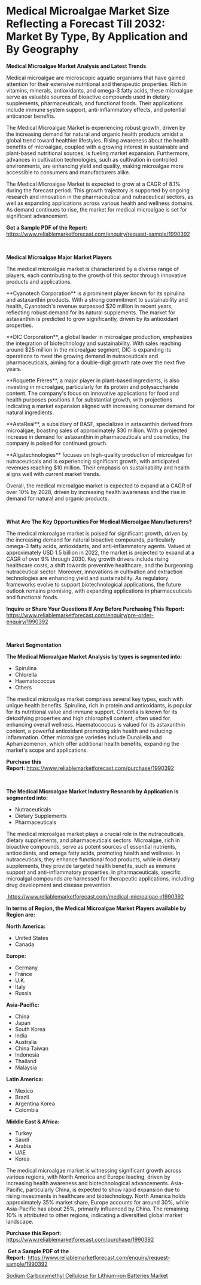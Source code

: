 <p><h1>Medical Microalgae Market Size Reflecting a Forecast Till 2032: Market By Type, By Application and By Geography</h1></p><p><strong>Medical Microalgae Market Analysis and Latest Trends</strong></p>
<p><p>Medical microalgae are microscopic aquatic organisms that have gained attention for their extensive nutritional and therapeutic properties. Rich in vitamins, minerals, antioxidants, and omega-3 fatty acids, these microalgae serve as valuable sources of bioactive compounds used in dietary supplements, pharmaceuticals, and functional foods. Their applications include immune system support, anti-inflammatory effects, and potential anticancer benefits.</p><p>The Medical Microalgae Market is experiencing robust growth, driven by the increasing demand for natural and organic health products amidst a global trend toward healthier lifestyles. Rising awareness about the health benefits of microalgae, coupled with a growing interest in sustainable and plant-based nutritional sources, is fueling market expansion. Furthermore, advances in cultivation technologies, such as cultivation in controlled environments, are enhancing yield and quality, making microalgae more accessible to consumers and manufacturers alike.</p><p>The Medical Microalgae Market is expected to grow at a CAGR of 8.1% during the forecast period. This growth trajectory is supported by ongoing research and innovation in the pharmaceutical and nutraceutical sectors, as well as expanding applications across various health and wellness domains. As demand continues to rise, the market for medical microalgae is set for significant advancement.</p></p>
<p><strong>Get a Sample PDF of the Report:&nbsp;</strong> <a href="https://www.reliablemarketforecast.com/enquiry/request-sample/1990392?utm_campaign=1080&utm_medium=2&utm_source=Github&utm_content=ia&utm_term=05022025&utm_id=medical-microalgae">https://www.reliablemarketforecast.com/enquiry/request-sample/1990392</a></p>
<p>&nbsp;</p>
<p><strong>Medical Microalgae Major Market Players</strong></p>
<p><p>The medical microalgae market is characterized by a diverse range of players, each contributing to the growth of this sector through innovative products and applications. </p><p>**Cyanotech Corporation** is a prominent player known for its spirulina and astaxanthin products. With a strong commitment to sustainability and health, Cyanotech's revenue surpassed $20 million in recent years, reflecting robust demand for its natural supplements. The market for astaxanthin is predicted to grow significantly, driven by its antioxidant properties. </p><p>**DIC Corporation**, a global leader in microalgae production, emphasizes the integration of biotechnology and sustainability. With sales reaching around $25 million in the microalgae segment, DIC is expanding its operations to meet the growing demand in nutraceuticals and pharmaceuticals, aiming for a double-digit growth rate over the next five years.</p><p>**Roquette Frères**, a major player in plant-based ingredients, is also investing in microalgae, particularly for its protein and polysaccharide content. The company's focus on innovative applications for food and health purposes positions it for substantial growth, with projections indicating a market expansion aligned with increasing consumer demand for natural ingredients.</p><p>**AstaReal**, a subsidiary of BASF, specializes in astaxanthin derived from microalgae, boasting sales of approximately $30 million. With a projected increase in demand for astaxanthin in pharmaceuticals and cosmetics, the company is poised for continued growth.</p><p>**Algatechnologies** focuses on high-quality production of microalgae for nutraceuticals and is experiencing significant growth, with anticipated revenues reaching $10 million. Their emphasis on sustainability and health aligns well with current market trends.</p><p>Overall, the medical microalgae market is expected to expand at a CAGR of over 10% by 2028, driven by increasing health awareness and the rise in demand for natural and organic products.</p></p>
<p>&nbsp;</p>
<p><strong>What Are The Key Opportunities For Medical Microalgae Manufacturers?</strong></p>
<p><p>The medical microalgae market is poised for significant growth, driven by the increasing demand for natural bioactive compounds, particularly omega-3 fatty acids, antioxidants, and anti-inflammatory agents. Valued at approximately USD 1.5 billion in 2022, the market is projected to expand at a CAGR of over 9% through 2030. Key growth drivers include rising healthcare costs, a shift towards preventive healthcare, and the burgeoning nutraceutical sector. Moreover, innovations in cultivation and extraction technologies are enhancing yield and sustainability. As regulatory frameworks evolve to support biotechnological applications, the future outlook remains promising, with expanding applications in pharmaceuticals and functional foods.</p></p>
<p><strong>Inquire or Share Your Questions If Any Before Purchasing This Report:</strong> <a href="https://www.reliablemarketforecast.com/enquiry/pre-order-enquiry/1990392?utm_campaign=1080&utm_medium=2&utm_source=Github&utm_content=ia&utm_term=05022025&utm_id=medical-microalgae">https://www.reliablemarketforecast.com/enquiry/pre-order-enquiry/1990392</a></p>
<p>&nbsp;</p>
<p><strong>Market Segmentation</strong></p>
<p><strong>The Medical Microalgae Market Analysis by types is segmented into:</strong></p>
<p><ul><li>Spirulina</li><li>Chlorella</li><li>Haematococcus</li><li>Others</li></ul></p>
<p><p>The medical microalgae market comprises several key types, each with unique health benefits. Spirulina, rich in protein and antioxidants, is popular for its nutritional value and immune support. Chlorella is known for its detoxifying properties and high chlorophyll content, often used for enhancing overall wellness. Haematococcus is valued for its astaxanthin content, a powerful antioxidant promoting skin health and reducing inflammation. Other microalgae varieties include Dunaliella and Aphanizomenon, which offer additional health benefits, expanding the market's scope and applications.</p></p>
<p><strong>Purchase this Report:&nbsp;</strong><a href="https://www.reliablemarketforecast.com/purchase/1990392?utm_campaign=1080&utm_medium=2&utm_source=Github&utm_content=ia&utm_term=05022025&utm_id=medical-microalgae">https://www.reliablemarketforecast.com/purchase/1990392</a></p>
<p>&nbsp;</p>
<p><strong>The Medical Microalgae Market Industry Research by Application is segmented into:</strong></p>
<p><ul><li>Nutraceuticals</li><li>Dietary Supplements</li><li>Pharmaceuticals</li></ul></p>
<p><p>The medical microalgae market plays a crucial role in the nutraceuticals, dietary supplements, and pharmaceuticals sectors. Microalgae, rich in bioactive compounds, serve as potent sources of essential nutrients, antioxidants, and omega fatty acids, promoting health and wellness. In nutraceuticals, they enhance functional food products, while in dietary supplements, they provide targeted health benefits, such as immune support and anti-inflammatory properties. In pharmaceuticals, specific microalgal compounds are harnessed for therapeutic applications, including drug development and disease prevention.</p></p>
<p><a href="https://www.reliablemarketforecast.com/medical-microalgae-r1990392?utm_campaign=1080&utm_medium=2&utm_source=Github&utm_content=ia&utm_term=05022025&utm_id=medical-microalgae">&nbsp;https://www.reliablemarketforecast.com/medical-microalgae-r1990392</a></p>
<p><strong>In terms of Region, the Medical Microalgae Market Players available by Region are:</strong></p>
<p>
    <p> <strong> North America: </strong>
        <ul>
            <li>United States</li>
            <li>Canada</li>
        </ul>
        </p> 
    <p> <strong> Europe: </strong>
        <ul>
            <li>Germany</li>
            <li>France</li>
            <li>U.K.</li>
            <li>Italy</li>
            <li>Russia</li>
        </ul>
        </p> 
    <p> <strong> Asia-Pacific: </strong>
        <ul>
            <li>China</li>
            <li>Japan</li>
            <li>South Korea</li>
            <li>India</li>
            <li>Australia</li>
            <li>China Taiwan</li>
            <li>Indonesia</li>
            <li>Thailand</li>
            <li>Malaysia</li>
        </ul>
        </p> 
    <p> <strong> Latin America: </strong>
        <ul>
            <li>Mexico</li>
            <li>Brazil</li>
            <li>Argentina Korea</li>
            <li>Colombia</li>
        </ul>
        </p> 
    <p> <strong> Middle East & Africa: </strong>
        <ul>
            <li>Turkey</li>
            <li>Saudi</li>
            <li>Arabia</li>
            <li>UAE</li>
            <li>Korea</li>
        </ul>
    </p>
    </p>
<p><p>The medical microalgae market is witnessing significant growth across various regions, with North America and Europe leading, driven by increasing health awareness and biotechnological advancements. Asia-Pacific, particularly China, is expected to show rapid expansion due to rising investments in healthcare and biotechnology. North America holds approximately 35% market share, Europe accounts for around 30%, while Asia-Pacific has about 25%, primarily influenced by China. The remaining 10% is attributed to other regions, indicating a diversified global market landscape.</p></p>
<p><strong>Purchase this Report: </strong><a href="https://www.reliablemarketforecast.com/purchase/1990392?utm_campaign=1080&utm_medium=2&utm_source=Github&utm_content=ia&utm_term=05022025&utm_id=medical-microalgae">https://www.reliablemarketforecast.com/purchase/1990392</a></p>
<p>&nbsp;<strong>Get a Sample PDF of the Report:&nbsp;&nbsp;</strong><a href="https://www.reliablemarketforecast.com/enquiry/request-sample/1990392?utm_campaign=1080&utm_medium=2&utm_source=Github&utm_content=ia&utm_term=05022025&utm_id=medical-microalgae">https://www.reliablemarketforecast.com/enquiry/request-sample/1990392</a></p>
<p><strong></strong></p>
<p><p><a href="https://github.com/gdfhhhj/Market-Research-Report-List-7/blob/main/sodium-carboxymethyl-cellulose-for-lithium-ion-batteries-market.md?utm_campaign=1080&utm_medium=2&utm_source=Github&utm_content=ia&utm_term=05022025&utm_id=medical-microalgae">Sodium Carboxymethyl Cellulose for Lithium-ion Batteries Market</a></p></p>